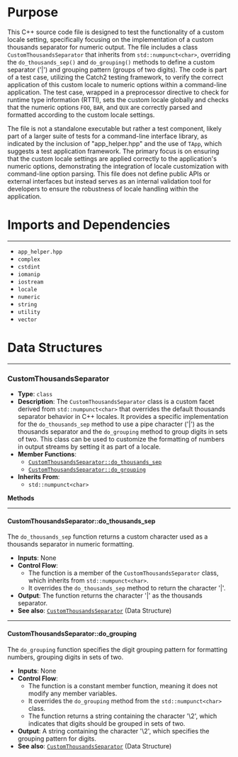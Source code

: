 # Purpose
This C++ source code file is designed to test the functionality of a custom locale setting, specifically focusing on the implementation of a custom thousands separator for numeric output. The file includes a class `CustomThousandsSeparator` that inherits from `std::numpunct<char>`, overriding the `do_thousands_sep()` and `do_grouping()` methods to define a custom separator ('|') and grouping pattern (groups of two digits). The code is part of a test case, utilizing the Catch2 testing framework, to verify the correct application of this custom locale to numeric options within a command-line application. The test case, wrapped in a preprocessor directive to check for runtime type information (RTTI), sets the custom locale globally and checks that the numeric options `FOO`, `BAR`, and `QUX` are correctly parsed and formatted according to the custom locale settings.

The file is not a standalone executable but rather a test component, likely part of a larger suite of tests for a command-line interface library, as indicated by the inclusion of "app_helper.hpp" and the use of `TApp`, which suggests a test application framework. The primary focus is on ensuring that the custom locale settings are applied correctly to the application's numeric options, demonstrating the integration of locale customization with command-line option parsing. This file does not define public APIs or external interfaces but instead serves as an internal validation tool for developers to ensure the robustness of locale handling within the application.
# Imports and Dependencies

---
- `app_helper.hpp`
- `complex`
- `cstdint`
- `iomanip`
- `iostream`
- `locale`
- `numeric`
- `string`
- `utility`
- `vector`


# Data Structures

---
### CustomThousandsSeparator<!-- {{#data_structure:CustomThousandsSeparator}} -->
- **Type**: `class`
- **Description**: The `CustomThousandsSeparator` class is a custom facet derived from `std::numpunct<char>` that overrides the default thousands separator behavior in C++ locales. It provides a specific implementation for the `do_thousands_sep` method to use a pipe character ('|') as the thousands separator and the `do_grouping` method to group digits in sets of two. This class can be used to customize the formatting of numbers in output streams by setting it as part of a locale.
- **Member Functions**:
    - [`CustomThousandsSeparator::do_thousands_sep`](#CustomThousandsSeparatordo_thousands_sep)
    - [`CustomThousandsSeparator::do_grouping`](#CustomThousandsSeparatordo_grouping)
- **Inherits From**:
    - `std::numpunct<char>`

**Methods**

---
#### CustomThousandsSeparator::do\_thousands\_sep<!-- {{#callable:CustomThousandsSeparator::do_thousands_sep}} -->
The `do_thousands_sep` function returns a custom character used as a thousands separator in numeric formatting.
- **Inputs**: None
- **Control Flow**:
    - The function is a member of the `CustomThousandsSeparator` class, which inherits from `std::numpunct<char>`.
    - It overrides the `do_thousands_sep` method to return the character '|'.
- **Output**: The function returns the character '|' as the thousands separator.
- **See also**: [`CustomThousandsSeparator`](#CustomThousandsSeparator)  (Data Structure)


---
#### CustomThousandsSeparator::do\_grouping<!-- {{#callable:CustomThousandsSeparator::do_grouping}} -->
The `do_grouping` function specifies the digit grouping pattern for formatting numbers, grouping digits in sets of two.
- **Inputs**: None
- **Control Flow**:
    - The function is a constant member function, meaning it does not modify any member variables.
    - It overrides the `do_grouping` method from the `std::numpunct<char>` class.
    - The function returns a string containing the character '\2', which indicates that digits should be grouped in sets of two.
- **Output**: A string containing the character '\2', which specifies the grouping pattern for digits.
- **See also**: [`CustomThousandsSeparator`](#CustomThousandsSeparator)  (Data Structure)



